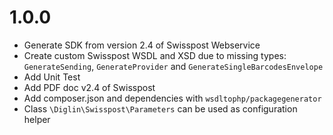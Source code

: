 # 1.0.0

- Generate SDK from version 2.4 of Swisspost Webservice
- Create custom Swisspost WSDL and XSD due to missing types: `GenerateSending`, `GenerateProvider` and `GenerateSingleBarcodesEnvelope`
- Add Unit Test
- Add PDF doc v2.4 of Swisspost
- Add composer.json and dependencies with `wsdltophp/packagegenerator`
- Class `\Diglin\Swisspost\Parameters` can be used as configuration helper
